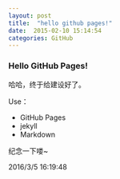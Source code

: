 ```yaml
---
layout: post
title:  "hello github pages!"
date:  2015-02-10 15:14:54
categories: GitHub
---
```




### Hello GitHub Pages! ###
哈哈，终于给建设好了。

Use：

- GitHub Pages
- jekyll
- Markdown

纪念一下喽~

2016/3/5 16:19:48 

